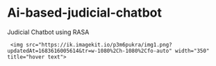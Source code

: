 # Ai-based-judicial-chatbot
Judicial Chatbot using RASA 

     <img src="https://ik.imagekit.io/p3m6pukra/img1.png?updatedAt=1683616005614&tr=w-1080%2Ch-1080%2Cfo-auto" width="350" title="hover text">
